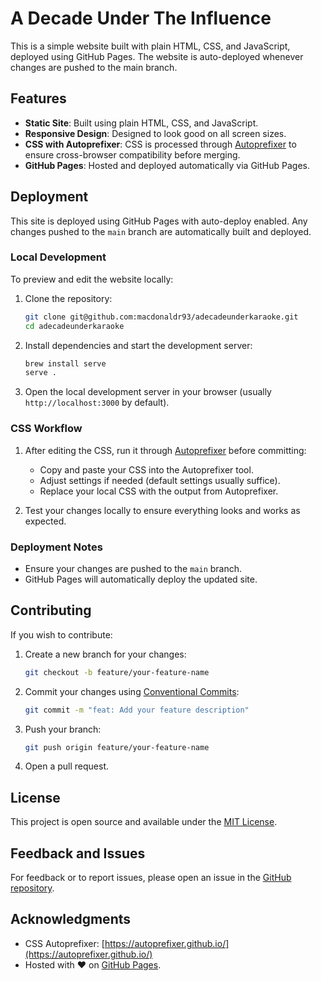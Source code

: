 # A Decade Under The Influence

This is a simple website built with plain HTML, CSS, and JavaScript, deployed using GitHub Pages. The website is auto-deployed whenever changes are pushed to the main branch.

## Features

- **Static Site**: Built using plain HTML, CSS, and JavaScript.
- **Responsive Design**: Designed to look good on all screen sizes.
- **CSS with Autoprefixer**: CSS is processed through [Autoprefixer](https://autoprefixer.github.io/) to ensure cross-browser compatibility before merging.
- **GitHub Pages**: Hosted and deployed automatically via GitHub Pages.

## Deployment

This site is deployed using GitHub Pages with auto-deploy enabled. Any changes pushed to the `main` branch are automatically built and deployed.

### Local Development

To preview and edit the website locally:

1. Clone the repository:

   ```bash
   git clone git@github.com:macdonaldr93/adecadeunderkaraoke.git
   cd adecadeunderkaraoke
   ```

2. Install dependencies and start the development server:

   ```bash
   brew install serve
   serve .
   ```

3. Open the local development server in your browser (usually `http://localhost:3000` by default).

### CSS Workflow

1. After editing the CSS, run it through [Autoprefixer](https://autoprefixer.github.io/) before committing:

   - Copy and paste your CSS into the Autoprefixer tool.
   - Adjust settings if needed (default settings usually suffice).
   - Replace your local CSS with the output from Autoprefixer.

2. Test your changes locally to ensure everything looks and works as expected.

### Deployment Notes

- Ensure your changes are pushed to the `main` branch.
- GitHub Pages will automatically deploy the updated site.

## Contributing

If you wish to contribute:

1. Create a new branch for your changes:
   ```bash
   git checkout -b feature/your-feature-name
   ```
1. Commit your changes using [Conventional Commits](https://www.conventionalcommits.org/en/v1.0.0/):
   ```bash
   git commit -m "feat: Add your feature description"
   ```
1. Push your branch:
   ```bash
   git push origin feature/your-feature-name
   ```
1. Open a pull request.

## License

This project is open source and available under the [MIT License](LICENSE).

## Feedback and Issues

For feedback or to report issues, please open an issue in the [GitHub repository](https://github.com/macdonaldr93/adecadeunderkaraoke/issues).

## Acknowledgments

- CSS Autoprefixer: [https://autoprefixer.github.io/](https://autoprefixer.github.io/)
- Hosted with ❤️ on [GitHub Pages](https://pages.github.com/).
